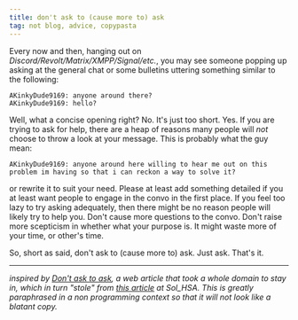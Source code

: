 ```yaml
---
title: don't ask to (cause more to) ask
tag: not blog, advice, copypasta
---
```



Every now and then, hanging out on *Discord/Revolt/Matrix/XMPP/Signal/etc.*, you may see someone popping up asking at the general chat or some bulletins uttering something similar to the following: 

```
AKinkyDude9169: anyone around there?
AKinkyDude9169: hello?
```

Well, what a concise opening right? No. It's just too short. Yes. If you are trying to ask for help, there are a heap of reasons many people will *not* choose to throw a look at your message. This is probably what the guy mean:

```
AKinkyDude9169: anyone around here willing to hear me out on this problem im having so that i can reckon a way to solve it?
```

or rewrite it to suit your need. Please at least add something detailed if you at least want people to engage in the convo in the first place. If you feel too lazy to try asking adequately, then there might be no reason people will likely try to help you. Don't cause more questions to the convo. Don't raise more scepticism in whether what your purpose is. It might waste more of your time, or other's time.

So, short as said, don't ask to (cause more to) ask. Just ask. That's it.

---

*inspired by [Don't ask to ask](https://dontasktoask.com/), a web article that took a whole domain to stay in, which in turn "stole" from [this article](https://solhsa.com/dontask.html) at Sol_HSA. This is greatly paraphrased in a non programming context so that it will not look like a blatant copy.*